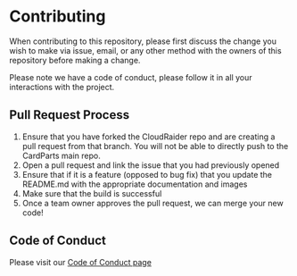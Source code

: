 # Contributing

When contributing to this repository, please first discuss the change you wish to make via issue,
email, or any other method with the owners of this repository before making a change.

Please note we have a code of conduct, please follow it in all your interactions with the project.

## Pull Request Process

1. Ensure that you have forked the CloudRaider repo and are creating a pull request from that branch. You will not be able to directly push to the CardParts main repo.
2. Open a pull request and link the issue that you had previously opened
3. Ensure that if it is a feature (opposed to bug fix) that you update the README.md with the appropriate documentation and images
4. Make sure that the build is successful
5. Once a team owner approves the pull request, we can merge your new code!

## Code of Conduct

Please visit our [Code of Conduct page]("https://github.com/intuit/CloudRaider/blob/master/CODE_OF_CONDUCT.md")
